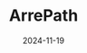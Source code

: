 ---  
layout: startup_page  
title: "ArrePath"  
id: "arrepath.com"  
permalink: "/arrepatharrepath.com11192024/"  
website: "https://arrepath.com/"  
funding_round: "Grant"  
funding_amount: "£1M"  
investors: "PACE (Pathways to Antimicrobial Clinical Efﬁcacy)"  
about: "ArrePath is a biotechnology company focused on discovering new anti-infectives to combat antimicrobial resistance. They utilize AI/ML platforms to identify novel small molecules with unique mechanisms of action, targeting multidrug-resistant infections. Their lead program is advancing towards investigational new drug (IND)-enabling studies for complicated urinary tract infections."  
markets: "Biotechnology, Pharmaceuticals, AI, Machine Learning, Medical, Health Care"  
hq: "Princeton, New Jersey, United States"  
founded_year: "2022"  
linkedin: "https://www.linkedin.com/company/arrepath"  
twitter: ""  
instagram: ""  
facebook: ""  
crunchbase: "https://www.crunchbase.com/organization/arrepath"  
pitchbook: "https://pitchbook.com/profiles/company/489843-01"  

date_display: "19-Nov-2024"  
date: "2024-11-19"

# SEO Optimization  
meta_title: "ArrePath - Grant Funding (£1M)"  
meta_description: "ArrePath, ArrePath is a biotechnology company focused on discovering new anti-infectives to combat antimicrobial resistance. They utilize AI/ML platforms to ide..."  
meta_keywords: "ArrePath, Biotechnology, Pharmaceuticals, AI, Machine Learning, Medical, Health Care, Grant funding"  
canonical_url: "https://startup.projectstartups.com/arrepatharrepath.com11192024/"  
---